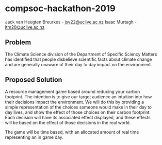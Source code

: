 # compsoc-hackathon-2019

Jack van Heugten Breurkes - jsv22@uclive.ac.nz
Isaac Murtagh - itm20@uclive.ac.nz

## Problem
The Climate Science division of the Department of Specific Sciency Matters has identified that people disbelieve scientific facts about climate change and are generally unaware of their day to day impact on the environment.

## Proposed Solution
A resource management game based around reducing your carbon footprint.
The intention is to give our target audience an intuition into how their decisions impact the environment.
We will do this by providing a simple representation of the choices someone would make in their day to day lives, and show the effect of those choices on their carbon footprint.
Each decision will have its associated effect displayed, and these effects will be based on the effect of those decisions in the real world.

The game will be time based, with an allocated amount of real time representing an in game day.

